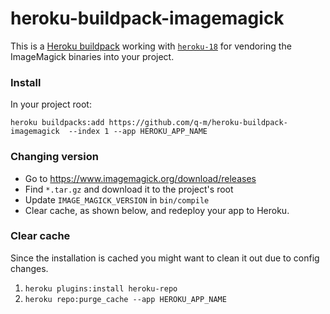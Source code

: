 heroku-buildpack-imagemagick
============================

This is a [Heroku buildpack](http://devcenter.heroku.com/articles/buildpacks) working with [`heroku-18`](https://devcenter.heroku.com/articles/stack) for vendoring the ImageMagick binaries into your project.

### Install

In your project root:

`heroku buildpacks:add https://github.com/q-m/heroku-buildpack-imagemagick  --index 1 --app HEROKU_APP_NAME`

### Changing version

- Go to https://www.imagemagick.org/download/releases
- Find `*.tar.gz` and download it to the project's root
- Update `IMAGE_MAGICK_VERSION` in `bin/compile`
- Clear cache, as shown below, and redeploy your app to Heroku.

### Clear cache

Since the installation is cached you might want to clean it out due to config changes.

1. `heroku plugins:install heroku-repo`
2. `heroku repo:purge_cache --app HEROKU_APP_NAME`
